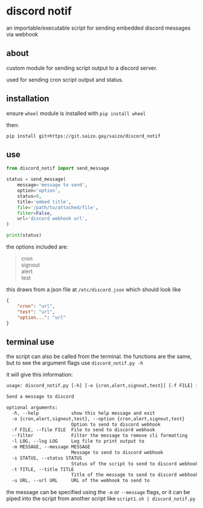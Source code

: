 # discord notif

an importable/executable script for sending embedded discord messages via webhook

## about

custom module for sending script output to a discord server.

used for sending cron script output and status.

## installation

ensure `wheel` module is installed with `pip install wheel`

then:

`pip install git+https://git.saizo.gay/saizo/discord_notif`

## use

```python
from discord_notif import send_message

status = send_message(
    message='message to send',
    option='option',
    status=0,
    title='embed title',
    file='/path/to/attached/file',
    filter=False,
    url='discord webhook url',
)

print(status)
```

the options included are:
> cron  
> signout  
> alert  
> test

this draws from a json file at `/etc/discord.json` which should look like

```json
{
    "cron": "url",
    "test": "url",
    "option...": "url"
}
```

## terminal use

the script can also be called from the terminal. the functions are the same, but to see the argument flags use `discord_notif.py -h`

it will give this information:

```txt
usage: discord_notif.py [-h] [-o {cron,alert,signout,test}] [-f FILE] [--filter] [-l LOG] [-m MESSAGE] [-s STATUS] [-t TITLE] [-u URL]

Send a message to discord

optional arguments:
  -h, --help            show this help message and exit
  -o {cron,alert,signout,test}, --option {cron,alert,signout,test}
                        Option to send to discord webhook
  -f FILE, --file FILE  File to send to discord webhook
  --filter              Filter the message to remove cli formatting
  -l LOG, --log LOG     Log file to print output to
  -m MESSAGE, --message MESSAGE
                        Message to send to discord webhook
  -s STATUS, --status STATUS
                        Status of the script to send to discord webhook
  -t TITLE, --title TITLE
                        Title of the message to send to discord webhook
  -u URL, --url URL     URL of the webhook to send to
```

the message can be specified using the `-m` or `--message` flags, or it can be piped into the script from another script like `script1.sh | discord_notif.py`
